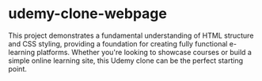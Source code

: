 # udemy-clone-webpage
This project demonstrates a fundamental understanding of HTML structure and CSS styling, providing a foundation for creating fully functional e-learning platforms. Whether you're looking to showcase courses or build a simple online learning site, this Udemy clone can be the perfect starting point.
